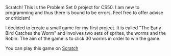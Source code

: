 Scratch!
This is the Problem Set 0 project for CS50. I am new to programming and thus there is bound to be errors. Feel free to offer advise or criticism!

I decided to create a small game for my first project. It is called "The Early Bird Catches the Worm" and involves two sets of sprites, the worms and the Robin. The aim of the game is to click 30 worms in order to win the game. 

You can play this game on [Scratch](https://scratch.mit.edu/projects/179274168/)
